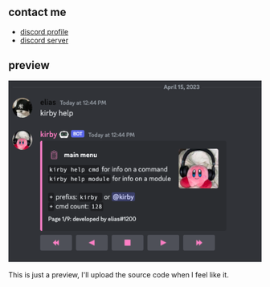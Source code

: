 ## contact me

- [discord profile](https://discord.com/users/700937948421685362) 
- [discord server](https://discord.gg/YxkSp5fKG3)

## preview

![Screenshot](preview.png)

This is just a preview, I'll upload the source code when I feel like it.
